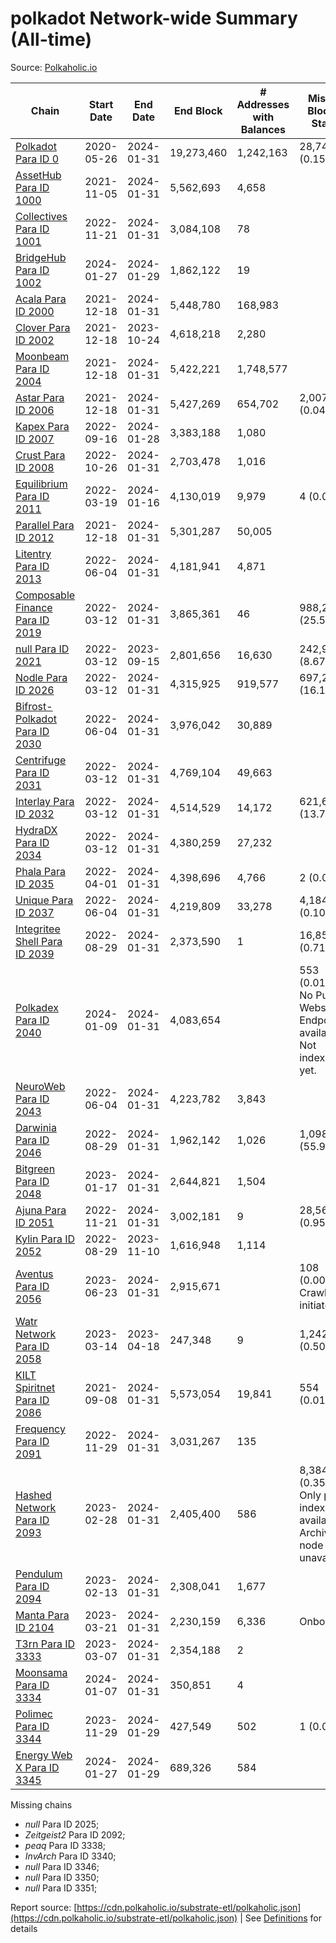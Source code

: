 # polkadot Network-wide Summary (All-time)

Source: [Polkaholic.io](https://polkaholic.io)


| Chain            | Start Date | End Date | End Block | # Addresses with Balances | Missing Blocks / Status |
| ---------------- | ---------- | ---------| --------- | ------------------------- | ----------------------- |
| [Polkadot Para ID 0](/polkadot/0-polkadot) | 2020-05-26 | 2024-01-31 | 19,273,460 |  1,242,163 | 28,744 (0.15%)  |
| [AssetHub Para ID 1000](/polkadot/1000-assethub) | 2021-11-05 | 2024-01-31 | 5,562,693 |  4,658 |    |
| [Collectives Para ID 1001](/polkadot/1001-collectives) | 2022-11-21 | 2024-01-31 | 3,084,108 |  78 |    |
| [BridgeHub Para ID 1002](/polkadot/1002-bridgehub) | 2024-01-27 | 2024-01-29 | 1,862,122 |  19 |    |
| [Acala Para ID 2000](/polkadot/2000-acala) | 2021-12-18 | 2024-01-31 | 5,448,780 |  168,983 |    |
| [Clover Para ID 2002](/polkadot/2002-clover) | 2021-12-18 | 2023-10-24 | 4,618,218 |  2,280 |    |
| [Moonbeam Para ID 2004](/polkadot/2004-moonbeam) | 2021-12-18 | 2024-01-31 | 5,422,221 |  1,748,577 |    |
| [Astar Para ID 2006](/polkadot/2006-astar) | 2021-12-18 | 2024-01-31 | 5,427,269 |  654,702 | 2,007 (0.04%)  |
| [Kapex Para ID 2007](/polkadot/2007-kapex) | 2022-09-16 | 2024-01-28 | 3,383,188 |  1,080 |    |
| [Crust Para ID 2008](/polkadot/2008-crust) | 2022-10-26 | 2024-01-31 | 2,703,478 |  1,016 |    |
| [Equilibrium Para ID 2011](/polkadot/2011-equilibrium) | 2022-03-19 | 2024-01-16 | 4,130,019 |  9,979 | 4 (0.00%)  |
| [Parallel Para ID 2012](/polkadot/2012-parallel) | 2021-12-18 | 2024-01-31 | 5,301,287 |  50,005 |    |
| [Litentry Para ID 2013](/polkadot/2013-litentry) | 2022-06-04 | 2024-01-31 | 4,181,941 |  4,871 |    |
| [Composable Finance Para ID 2019](/polkadot/2019-composable) | 2022-03-12 | 2024-01-31 | 3,865,361 |  46 | 988,228 (25.57%)  |
| [null Para ID 2021](/polkadot/2021-efinity) | 2022-03-12 | 2023-09-15 | 2,801,656 |  16,630 | 242,949 (8.67%)  |
| [Nodle Para ID 2026](/polkadot/2026-nodle) | 2022-03-12 | 2024-01-31 | 4,315,925 |  919,577 | 697,249 (16.16%)  |
| [Bifrost-Polkadot Para ID 2030](/polkadot/2030-bifrost) | 2022-06-04 | 2024-01-31 | 3,976,042 |  30,889 |    |
| [Centrifuge Para ID 2031](/polkadot/2031-centrifuge) | 2022-03-12 | 2024-01-31 | 4,769,104 |  49,663 |    |
| [Interlay Para ID 2032](/polkadot/2032-interlay) | 2022-03-12 | 2024-01-31 | 4,514,529 |  14,172 | 621,626 (13.77%)  |
| [HydraDX Para ID 2034](/polkadot/2034-hydradx) | 2022-03-12 | 2024-01-31 | 4,380,259 |  27,232 |    |
| [Phala Para ID 2035](/polkadot/2035-phala) | 2022-04-01 | 2024-01-31 | 4,398,696 |  4,766 | 2 (0.00%)  |
| [Unique Para ID 2037](/polkadot/2037-unique) | 2022-06-04 | 2024-01-31 | 4,219,809 |  33,278 | 4,184 (0.10%)  |
| [Integritee Shell Para ID 2039](/polkadot/2039-integritee) | 2022-08-29 | 2024-01-31 | 2,373,590 |  1 | 16,854 (0.71%)  |
| [Polkadex Para ID 2040](/polkadot/2040-polkadex) | 2024-01-09 | 2024-01-31 | 4,083,654 |   | 553 (0.01%) No Public Websocket Endpoint available: Not indexing yet. |
| [NeuroWeb Para ID 2043](/polkadot/2043-neuroweb) | 2022-06-04 | 2024-01-31 | 4,223,782 |  3,843 |    |
| [Darwinia Para ID 2046](/polkadot/2046-darwinia) | 2022-08-29 | 2024-01-31 | 1,962,142 |  1,026 | 1,098,047 (55.96%)  |
| [Bitgreen Para ID 2048](/polkadot/2048-bitgreen) | 2023-01-17 | 2024-01-31 | 2,644,821 |  1,504 |    |
| [Ajuna Para ID 2051](/polkadot/2051-ajuna) | 2022-11-21 | 2024-01-31 | 3,002,181 |  9 | 28,565 (0.95%)  |
| [Kylin Para ID 2052](/polkadot/2052-kylin) | 2022-08-29 | 2023-11-10 | 1,616,948 |  1,114 |    |
| [Aventus Para ID 2056](/polkadot/2056-aventus) | 2023-06-23 | 2024-01-31 | 2,915,671 |   | 108 (0.00%) Crawling initiated |
| [Watr Network Para ID 2058](/polkadot/2058-watr) | 2023-03-14 | 2023-04-18 | 247,348 |  9 | 1,242 (0.50%)  |
| [KILT Spiritnet Para ID 2086](/polkadot/2086-kilt) | 2021-09-08 | 2024-01-31 | 5,573,054 |  19,841 | 554 (0.01%)  |
| [Frequency Para ID 2091](/polkadot/2091-frequency) | 2022-11-29 | 2024-01-31 | 3,031,267 |  135 |    |
| [Hashed Network Para ID 2093](/polkadot/2093-hashed) | 2023-02-28 | 2024-01-31 | 2,405,400 |  586 | 8,384 (0.35%) Only partial index available: Archive node unavailable |
| [Pendulum Para ID 2094](/polkadot/2094-pendulum) | 2023-02-13 | 2024-01-31 | 2,308,041 |  1,677 |    |
| [Manta Para ID 2104](/polkadot/2104-manta) | 2023-03-21 | 2024-01-31 | 2,230,159 |  6,336 |   Onboarding |
| [T3rn Para ID 3333](/polkadot/3333-t3rn) | 2023-03-07 | 2024-01-31 | 2,354,188 |  2 |    |
| [Moonsama Para ID 3334](/polkadot/3334-moonsama) | 2024-01-07 | 2024-01-31 | 350,851 |  4 |    |
| [Polimec Para ID 3344](/polkadot/3344-polimec) | 2023-11-29 | 2024-01-29 | 427,549 |  502 | 1 (0.00%)  |
| [Energy Web X Para ID 3345](/polkadot/3345-energywebx) | 2024-01-27 | 2024-01-29 | 689,326 |  584 |    |

Missing chains


* *null* Para ID 2025; 
* *Zeitgeist2* Para ID 2092; 
* *peaq* Para ID 3338; 
* *InvArch* Para ID 3340; 
* *null* Para ID 3346; 
* *null* Para ID 3350; 
* *null* Para ID 3351; 

Report source: [https://cdn.polkaholic.io/substrate-etl/polkaholic.json](https://cdn.polkaholic.io/substrate-etl/polkaholic.json) | See [Definitions](/DEFINITIONS.md) for details
